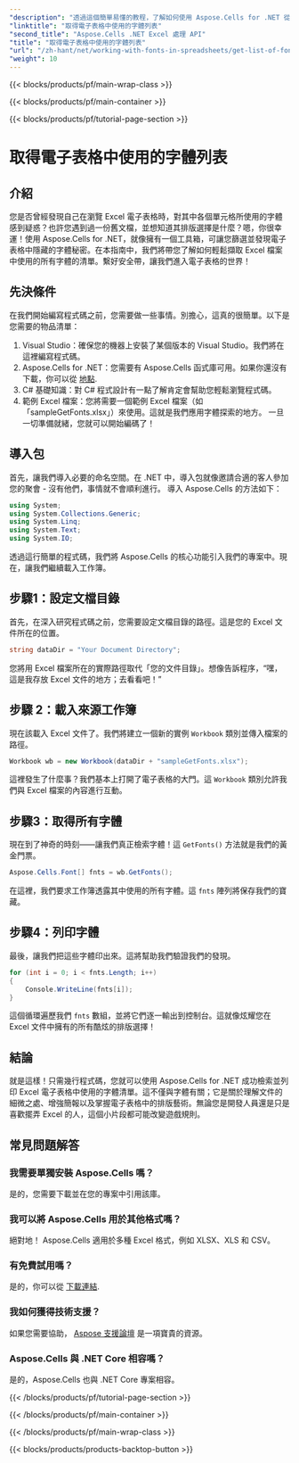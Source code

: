 ```yaml
---
"description": "透過這個簡單易懂的教程，了解如何使用 Aspose.Cells for .NET 從 Excel 電子表格中取得和列出字體。"
"linktitle": "取得電子表格中使用的字體列表"
"second_title": "Aspose.Cells .NET Excel 處理 API"
"title": "取得電子表格中使用的字體列表"
"url": "/zh-hant/net/working-with-fonts-in-spreadsheets/get-list-of-fonts-used-in-spreadsheet/"
"weight": 10
---
```


{{< blocks/products/pf/main-wrap-class >}}

{{< blocks/products/pf/main-container >}}

{{< blocks/products/pf/tutorial-page-section >}}

# 取得電子表格中使用的字體列表

## 介紹
您是否曾經發現自己在瀏覽 Excel 電子表格時，對其中各個單元格所使用的字體感到疑惑？也許您遇到過一份舊文檔，並想知道其排版選擇是什麼？嗯，你很幸運！使用 Aspose.Cells for .NET，就像擁有一個工具箱，可讓您篩選並發現電子表格中隱藏的字體秘密。在本指南中，我們將帶您了解如何輕鬆擷取 Excel 檔案中使用的所有字體的清單。繫好安全帶，讓我們進入電子表格的世界！
## 先決條件
在我們開始編寫程式碼之前，您需要做一些事情。別擔心，這真的很簡單。以下是您需要的物品清單：
1. Visual Studio：確保您的機器上安裝了某個版本的 Visual Studio。我們將在這裡編寫程式碼。
2. Aspose.Cells for .NET：您需要有 Aspose.Cells 函式庫可用。如果你還沒有下載，你可以從 [地點](https://releases。aspose.com/cells/net/).
3. C# 基礎知識：對 C# 程式設計有一點了解肯定會幫助您輕鬆瀏覽程式碼。
4. 範例 Excel 檔案：您將需要一個範例 Excel 檔案（如「sampleGetFonts.xlsx」）來使用。這就是我們應用字體探索的地方。
一旦一切準備就緒，您就可以開始編碼了！
## 導入包
首先，讓我們導入必要的命名空間。在 .NET 中，導入包就像邀請合適的客人參加您的聚會 - 沒有他們，事情就不會順利進行。
導入 Aspose.Cells 的方法如下：
```csharp
using System;
using System.Collections.Generic;
using System.Linq;
using System.Text;
using System.IO;
```
透過這行簡單的程式碼，我們將 Aspose.Cells 的核心功能引入我們的專案中。現在，讓我們繼續載入工作簿。
## 步驟1：設定文檔目錄
首先，在深入研究程式碼之前，您需要設定文檔目錄的路徑。這是您的 Excel 文件所在的位置。 
```csharp
string dataDir = "Your Document Directory";
```
您將用 Excel 檔案所在的實際路徑取代「您的文件目錄」。想像告訴程序，“嘿，這是我存放 Excel 文件的地方；去看看吧！”
## 步驟 2：載入來源工作簿
現在該載入 Excel 文件了。我們將建立一個新的實例 `Workbook` 類別並傳入檔案的路徑。 
```csharp
Workbook wb = new Workbook(dataDir + "sampleGetFonts.xlsx");
```
這裡發生了什麼事？我們基本上打開了電子表格的大門。這 `Workbook` 類別允許我們與 Excel 檔案的內容進行互動。 
## 步驟3：取得所有字體
現在到了神奇的時刻——讓我們真正檢索字體！這 `GetFonts()` 方法就是我們的黃金門票。
```csharp
Aspose.Cells.Font[] fnts = wb.GetFonts();
```
在這裡，我們要求工作簿透露其中使用的所有字體。這 `fnts` 陣列將保存我們的寶藏。
## 步驟4：列印字體
最後，讓我們把這些字體印出來。這將幫助我們驗證我們的發現。
```csharp
for (int i = 0; i < fnts.Length; i++)
{
	Console.WriteLine(fnts[i]);
}
```
這個循環遍歷我們 `fnts` 數組，並將它們逐一輸出到控制台。這就像炫耀您在 Excel 文件中擁有的所有酷炫的排版選擇！
## 結論
就是這樣！只需幾行程式碼，您就可以使用 Aspose.Cells for .NET 成功檢索並列印 Excel 電子表格中使用的字體清單。這不僅與字體有關；它是關於理解文件的細微之處、增強簡報以及掌握電子表格中的排版藝術。無論您是開發人員還是只是喜歡擺弄 Excel 的人，這個小片段都可能改變遊戲規則。 
## 常見問題解答
### 我需要單獨安裝 Aspose.Cells 嗎？
是的，您需要下載並在您的專案中引用該庫。 
### 我可以將 Aspose.Cells 用於其他格式嗎？
絕對地！ Aspose.Cells 適用於多種 Excel 格式，例如 XLSX、XLS 和 CSV。
### 有免費試用嗎？
是的，你可以從 [下載連結](https://releases。aspose.com/).
### 我如何獲得技術支援？
如果您需要協助， [Aspose 支援論壇](https://forum.aspose.com/c/cells/9) 是一項寶貴的資源。
### Aspose.Cells 與 .NET Core 相容嗎？
是的，Aspose.Cells 也與 .NET Core 專案相容。


{{< /blocks/products/pf/tutorial-page-section >}}

{{< /blocks/products/pf/main-container >}}

{{< /blocks/products/pf/main-wrap-class >}}

{{< blocks/products/products-backtop-button >}}